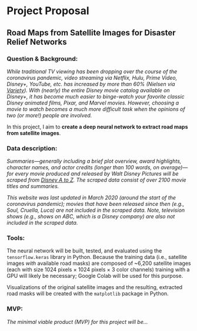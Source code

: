 # Project Proposal
## Road Maps from Satellite Images for Disaster Relief Networks

### Question & Background:
_While traditional TV viewing has been dropping over the course of the coronavirus pandemic, video streaming via Netflix, Hulu, Prime Video, Disney+, YouTube, etc. has increased by more than 60% (Nielsen via [Variety](https://variety.com/2020/digital/news/coronavirus-quarantine-life-media-consumption-data-increase-1203535472/)). With (nearly) the entire Disney movie catalog available on Disney+, it has become much easier to binge-watch your favorite classic Disney animated films, Pixar, and Marvel movies. However, choosing a movie to watch becomes a much more difficult task when the opinions of two (or more!) people are involved._

In this project, I aim to **create a deep neural network to extract road maps from satellite images**.


### Data description:
_Summaries&mdash;generally including a brief plot overview, award highlights, character names, and actor credits (longer than 100 words, on average)&mdash;for every movie produced and released by Walt Disney Pictures will be scraped from [Disney A to Z](https://d23.com/disney-a-to-z/). The scraped data consist of over 2100 movie titles and summaries._

_This website was last updated in March 2020 (around the start of the coronavirus pandemic); movies that have been released since then (e.g., Soul, Cruella, Luca) are not included in the scraped data. Note, television shows (e.g., shows on ABC, which is a Disney company) are also not included in the scraped data._


### Tools:
The neural network will be built, tested, and evaluated using the `tensorflow.keras` library in Python. Because the training data (i.e., satellite images _with_ available road masks) are composed of ~6,200 satellite images (each with size 1024 pixels &times; 1024 pixels &times; 3 color channels) training with a GPU will likely be necessary; Google Colab will be used for this purpose.

Visualizations of the original satellite images and the resulting, extracted road masks will be created with the `matplotlib` package in Python.

### MVP:

_The minimal viable product (MVP) for this project will be..._
